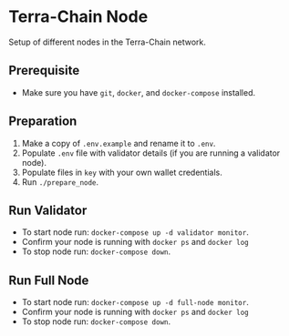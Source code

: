 # Terra-Chain Node

Setup of different nodes in the Terra-Chain network.

## Prerequisite
- Make sure you have `git`, `docker`, and `docker-compose` installed.

## Preparation
1. Make a copy of `.env.example` and rename it to `.env`.
2. Populate `.env` file with validator details (if you are running a validator node).
3. Populate files in `key` with your own wallet credentials.
3. Run `./prepare_node`.

## Run Validator
- To start node run: `docker-compose up -d validator monitor`.
- Confirm your node is running with `docker ps` and `docker log`
- To stop node run: `docker-compose down`.

## Run Full Node
- To start node run: `docker-compose up -d full-node monitor`.
- Confirm your node is running with `docker ps` and `docker log`
- To stop node run: `docker-compose down`.
